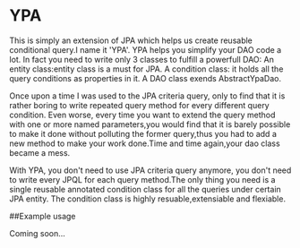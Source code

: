 # YPA
This is simply an extension of JPA which helps us create reusable conditional query.I name it 'YPA'.
YPA helps you simplify your DAO code a lot. In fact you need to write only 3 classes to fulfill a powerfull DAO:
An entity class:entity class is a must for JPA.
A condition class: it holds all the query conditions as properties in it.
A DAO class exends AbstractYpaDao.


Once upon a time I was used to the JPA criteria query, only to find that it is rather boring to write repeated query method for every different query condition.
Even worse, every time you want to extend the query method with one or more named parameters,you would find that it is barely possible to make it done without
polluting the former query,thus you had to add a new method to make your work done.Time and time again,your dao class became a mess.

With YPA, you don't need to use JPA criteria query anymore, you don't need to write every JPQL for each query method.The only thing you need is a single reusable annotated condition class for all the queries under certain JPA entity.
The condition class is highly resuable,extensiable and flexiable.

##Example usage

Coming soon...
